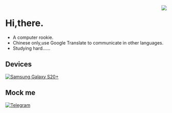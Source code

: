 <img align="right" src="https://github-readme-stats.vercel.app/api?username=hidrid0125&show_icons=true&theme=onedark&hide_title=tru&hide_border=true">

# Hi,there.
 - A computer rookie.
 - Chinese only,use Google Translate to communicate in other languages.
 - Studying hard......

## Devices
[![Samsung Galaxy S20+](https://img.shields.io/badge/Samsung%20Galaxy%20S20+-FF0000?style=flat-square&logo=samsung&logoColor=ffffff)](https://www.samsung.com)

## Mock me
[![Telegram](https://img.shields.io/badge/%40Hidr05-1685a9?style=flat-square&logo=telegram&logoColor=ffffff)](https://t.me/Hidr05)
